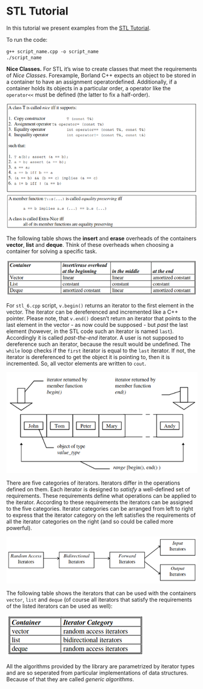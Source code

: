 # STL Tutorial

In this tutorial we present examples from the [STL Tutorial](http://www.cmapx.polytechnique.fr/~benaych/stl-tutorial-Weidl.pdf). 

To run the code: 
```
g++ script_name.cpp -o script_name
./script_name
```
<b>Nice Classes.</b> For STL it’s wise to create classes that meet the requirements of <i>Nice Classes</i>. Forexample, Borland C++ expects an object to be stored in a container to have an assignment operatordefined. Additionally, if a container holds its objects in a particular order, a operator like the `operator<<` must be defined (the latter to fix a half-order).

![1](images/1.png)
![2](images/2.png)

The following table shows the <b>insert</b> and <b>erase</b> overheads of the containers <b>vector</b>, <b>list</b> and <b>deque</b>. Think of these overheads when choosing a container for solving a specific task.

![3](images/3.png)

For `stl_6.cpp` script, `v.begin()` returns an iterator to the first element in the vector. The iterator can be dereferenced and incremented like a C++ pointer. Please note, that `v.end()` doesn’t return an iterator that points to the last element in the vector - as now could be supposed - but <i>past</i> the last element (however, in the STL code such an iterator is named `last`). Accordingly it is called <i>past-the-end</i> iterator. A user is not supposed to dereference such an iterator, because the result would be undefined. The `while` loop checks if the `first` iterator is equal to the `last` iterator. If not, the iterator is dereferenced to get the object it is pointing to, then it is incremented. So, all vector elements are written to `cout`.

![4](images/4.png)

There are five categories of iterators. Iterators differ in the operations defined on them. Each iterator is designed to <i>satisfy</i> a well-defined set of requirements. These requirements define what operations can be applied to the iterator. According to these requirements the iterators can be assigned to the five categories. Iterator categories can be arranged from left to right to express that the iterator category on the left satisfies the requirements of all the iterator categories on the right (and so could be called more powerful).

![5](images/5.png)

The following table shows the iterators that can be used with the containers `vector`, `list` and `deque` (of course all iterators that satisfy the requirements of the listed iterators can be used as well):

![6](images/6.png)

All the algorithms provided by the library are parametrized by iterator types and are so seperated from particular implementations of data structures. Because of that they are called <i>generic algorithms</i>.
